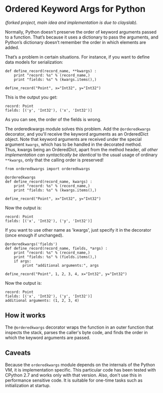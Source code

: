 # Ordered Keyword Args for Python

<i>(forked project, main idea and implementation is due to clayslab).</i>

Normally, Python doesn't preserve the order of keyword arguments passed to a function. That’s because it uses a dictionary to pass the arguments, and Python’s dictionary doesn’t remember the order in which elements are added.

That’s a problem in certain situations. For instance, if you want to define data models for serialization:

    def define_record(record_name, **kwargs) :
        print "record: %s" % (record_name,)
        print "fields: %s" % (kwargs.items(),)

    define_record("Point", x="Int32", y="Int32")

This is the output you get:

    record: Point
    fields: [('y', 'Int32'), ('x', 'Int32')]

As you can see, the order of the fields is wrong.

The orderedkwargs module solves this problem. Add the `@orderedkwargs` decorator, and you'll receive the keyword arguments as an OrderedDict object. Note that keyword arguments are received under the special argument `kwargs`, which has to be handled in the decorated method. <br>
Thus, kwargs being an OrderedDict, apart from the method header, <i> all other implementation can syntactically be identical</i> to the usual usage of ordinary `**kwargs`, only that the calling order is preserved!

    from orderedkwargs import orderedkwargs

    @orderedkwargs
    def define_record(record_name, kwargs) :
        print "record: %s" % (record_name,)
        print "fields: %s" % (kwargs.items(),)

    define_record("Point", x="Int32", y="Int32")

Now the output is:

    record: Point
    fields: [('x', 'Int32'), ('y', 'Int32')]


If you want to use other name as 'kwargs', just specify it in the decorator (once enough if unchanged).

    @orderedkwargs('fields')
    def define_record(record_name, fields, *args) :
        print "record: %s" % (record_name,)
        print "fields: %s" % (fields.items(),)
        if args:
            print "additional arguments:", args

    define_record("Point", 1, 2, 3, 4, x="Int32", y="Int32")

Now the output is:

    record: Point
    fields: [('x', 'Int32'), ('y', 'Int32')]
    additional arguments: (1, 2, 3, 4)

## How it works

The `@orderedkwargs` decorator wraps the function in an outer function that inspects the stack, parses the caller's byte code, and finds the order in which the keyword arguments are passed.

## Caveats

Because the `orderedkwargs` module depends on the internals of the Python VM, it is implementation specific. This particular code has been tested with CPython 2.7 and works only with that version. Also, don't use this in performance sensitive code. It is suitable for one-time tasks such as initialization at startup.
